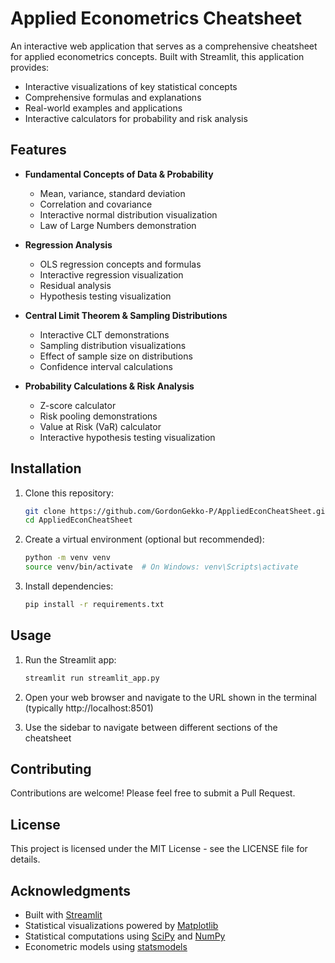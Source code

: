 # Applied Econometrics Cheatsheet

An interactive web application that serves as a comprehensive cheatsheet for applied econometrics concepts. Built with Streamlit, this application provides:

- Interactive visualizations of key statistical concepts
- Comprehensive formulas and explanations
- Real-world examples and applications
- Interactive calculators for probability and risk analysis

## Features

- **Fundamental Concepts of Data & Probability**
  - Mean, variance, standard deviation
  - Correlation and covariance
  - Interactive normal distribution visualization
  - Law of Large Numbers demonstration

- **Regression Analysis**
  - OLS regression concepts and formulas
  - Interactive regression visualization
  - Residual analysis
  - Hypothesis testing visualization

- **Central Limit Theorem & Sampling Distributions**
  - Interactive CLT demonstrations
  - Sampling distribution visualizations
  - Effect of sample size on distributions
  - Confidence interval calculations

- **Probability Calculations & Risk Analysis**
  - Z-score calculator
  - Risk pooling demonstrations
  - Value at Risk (VaR) calculator
  - Interactive hypothesis testing visualization

## Installation

1. Clone this repository:
   ```bash
   git clone https://github.com/GordonGekko-P/AppliedEconCheatSheet.git
   cd AppliedEconCheatSheet
   ```

2. Create a virtual environment (optional but recommended):
   ```bash
   python -m venv venv
   source venv/bin/activate  # On Windows: venv\Scripts\activate
   ```

3. Install dependencies:
   ```bash
   pip install -r requirements.txt
   ```

## Usage

1. Run the Streamlit app:
   ```bash
   streamlit run streamlit_app.py
   ```

2. Open your web browser and navigate to the URL shown in the terminal (typically http://localhost:8501)

3. Use the sidebar to navigate between different sections of the cheatsheet

## Contributing

Contributions are welcome! Please feel free to submit a Pull Request.

## License

This project is licensed under the MIT License - see the LICENSE file for details.

## Acknowledgments

- Built with [Streamlit](https://streamlit.io/)
- Statistical visualizations powered by [Matplotlib](https://matplotlib.org/)
- Statistical computations using [SciPy](https://scipy.org/) and [NumPy](https://numpy.org/)
- Econometric models using [statsmodels](https://www.statsmodels.org/) 